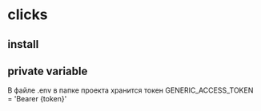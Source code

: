 # clicks

## install

## private variable

В файле .env в папке проекта хранится токен
GENERIC_ACCESS_TOKEN = 'Bearer {token}'
